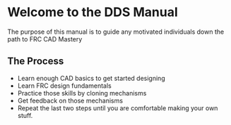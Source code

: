 # Welcome to the DDS Manual

The purpose of this manual is to guide any motivated individuals down the path to FRC CAD Mastery

## The Process
- Learn enough CAD basics to get started designing
- Learn FRC design fundamentals
- Practice those skills by cloning mechanisms
- Get feedback on those mechanisms
- Repeat the last two steps until you are comfortable making your own stuff.
